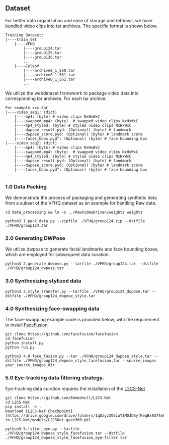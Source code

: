 ## Dataset


For better data organization and ease of storage and retrieval, we have bundled video clips into tar archives. The specific format is shown below.

```
Training Dataset:
|----train_set
    |----VFHQ
        |----group124.tar
        |----group125.tar
        |----group126.tar
        ...
    |----CelebV
        |----archive0_1_560.tar
        |----archive0_1_561.tar
        |----archive0_1_562.tar
        ...
```

We utilize the webdataset framework to package video data into corresponding tar archives. For each tar archive:

```
For example xxx.tar
|----video_seq1: (dict)
    |----mp4: (byte) # video clips NxHxWxC
    |----swapped.mp4: (byte)  # swapped video clips NxHxWxC
    |----mp4_styled: (byte) # styled video clips NxHxWxC
    |----dwpose_result.pyd: (Optional) (byte) # landmark
    |----dwpose_score.pyd: (Optional) (byte) # landmark score
    |----faces_bbox.pyd": (Optional) (byte) # face bounding box
|----video_seq2: (dict)
    |----mp4: (byte) # video clips NxHxWxC
    |----swapped.mp4: (byte)  # swapped video clips NxHxWxC
    |----mp4_styled: (byte) # styled video clips NxHxWxC
    |----dwpose_result.pyd: (Optional) (byte) # landmark
    |----dwpose_score.pyd: (Optional) (byte) # landmark score
    |----faces_bbox.pyd": (Optional) (byte) # face bounding box
...
```

### 1.0 Data Packing


We demonstrate the process of packaging and generating synthetic data from a subset of the VFHQ dataset as an example for handling Raw data.

```
cd data_processing && ln -s ../RawVideoDriven/weights weights
```


```
python3 1.pack_data.py --zipfile ./VFHQ/group124.zip --dstfile ./VFHQ/group124.tar
```


### 2.0 Generating DWPose


We utilize dwpose to generate facial landmarks and face bounding boxes, which are employed for subsequent data curation.


```
python3 2.generate_dwpose.py --tarfile ./VFHQ/group124.tar --dstfile ./VFHQ/group124_dwpose.tar
```


### 3.0 Synthesizing stylized data

```
python3 3.style_transfer.py --tarfile ./VFHQ/group124_dwpose.tar --dstfile ./VFHQ/group124_dwpose_style.tar
```

### 4.0 Synthesizing face-swapping data

The face-swapping example code is provided below, with the requirement to install [FaceFusion](https://github.com/facefusion/facefusion)

```
git clone https://github.com/facefusion/facefusion
cd facefusion
python install.py
python run.py
```

```
python3 4.0 face_fusion.py --tar ./VFHQ/group124_dwpose_style.tar --dstfile ./VFHQ/group124_dwpose_style_facefusion.tar --source_images your_source_images_dir 
```

### 5.0 Eye-tracking data filtering strategy.

Eye-tracking data curation requires the installation of the  [L2CS-Net](https://github.com/Ahmednull/L2CS-Net)

```
git clone https://github.com/Ahmednull/L2CS-Net
cd L2CS-Net
pip install -e .
Download [L2CS-Net Checkpoint](https://drive.google.com/drive/folders/1qDzyzXO6iaYIMDJDSyfKeqBx8O74mF8s) to L2CS-Net/models/L2CSNet_gaze360.pkl
```


```
python3 5.filter_eye.py --tarfile ./VFHQ/group124_dwpose_style_facefusion.tar --dstfile ./VFHQ/group124_dwpose_style_facefusion_eye-filter.tar
```




